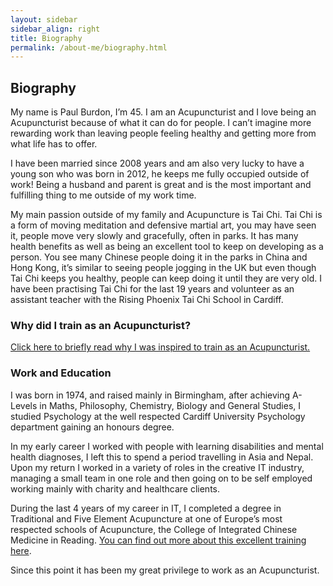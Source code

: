 ```yaml
---
layout: sidebar
sidebar_align: right
title: Biography
permalink: /about-me/biography.html
---
```


## Biography
My name is Paul Burdon, I’m 45.  I am an Acupuncturist and I love being an Acupuncturist because of what it can do for people. I can’t imagine more rewarding work than leaving people feeling healthy and getting more from what life has to offer.

I have been married since 2008 years and am also very lucky to have a young son who was born in 2012, he keeps me fully occupied outside of work!
Being a husband and parent is great and is the most important and fulfilling thing to me outside of my work time.

My main passion outside of my family and Acupuncture is Tai Chi. Tai Chi is a form of moving meditation and defensive martial art, you may have seen it, people move very slowly and gracefully, often in parks. It has many health benefits as well as being an excellent tool to keep on developing as a person. You see many Chinese people doing it in the parks in China and Hong Kong, it’s similar to seeing people jogging in the UK but even though Tai Chi keeps you healthy, people can keep doing it until they are very old. I have been practising Tai Chi for the last 19 years and volunteer as an assistant teacher with the Rising Phoenix Tai Chi School in Cardiff.


### Why did I train as an Acupuncturist?

[Click here to briefly read why I was inspired to train as an Acupuncturist.](/about-me/why-did-i-train-as-an-acupuncturist.html)


### Work and Education
I was born in 1974, and raised mainly in Birmingham, after achieving A-Levels in Maths, Philosophy, Chemistry, Biology and General Studies, I studied Psychology at the well respected Cardiff University Psychology department gaining an honours degree.

In my early career I worked with people with learning disabilities and mental health diagnoses, I left this to spend a period travelling in Asia and Nepal. Upon my return I worked in a variety of roles in the creative IT industry, managing a small team in one role and then going on to be self employed working mainly with charity and healthcare clients.

During the last 4 years of my career in IT,  I completed a degree in Traditional and Five Element Acupuncture at one of Europe’s most respected schools of Acupuncture, the College of Integrated Chinese Medicine in Reading. [You can find out more about this excellent training here](https://www.acupuncturecollege.org.uk/).

Since this point it has been my great privilege to work as an Acupuncturist.

